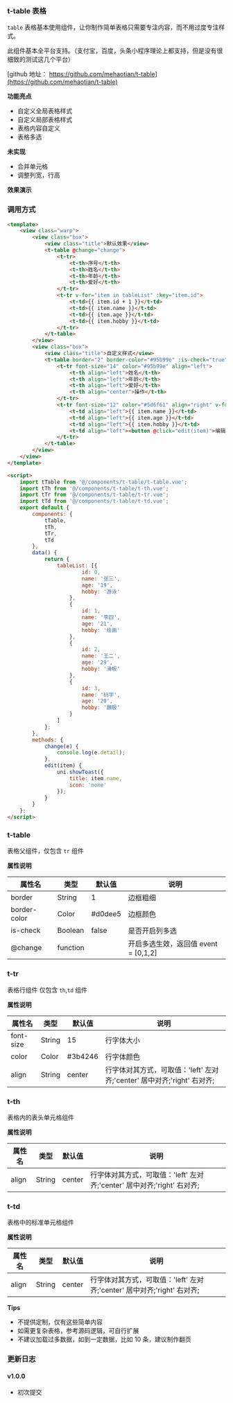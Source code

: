 ### t-table 表格

`table` 表格基本使用组件，让你制作简单表格只需要专注内容，而不用过度专注样式。

此组件基本全平台支持。（支付宝，百度，头条小程序理论上都支持，但是没有很细致的测试这几个平台）

[github 地址： https://github.com/mehaotian/t-table](https://github.com/mehaotian/t-table)

**功能亮点**
- 自定义全局表格样式
- 自定义局部表格样式
- 表格内容自定义
- 表格多选

**未实现**
- 合并单元格
- 调整列宽，行高

**效果演示**

### 调用方式

```html
<template>
	<view class="warp">
		<view class="box">
			<view class="title">默认效果</view>
			<t-table @change="change">
				<t-tr>
					<t-th>序号</t-th>
					<t-th>姓名</t-th>
					<t-th>年龄</t-th>
					<t-th>爱好</t-th>
				</t-tr>
				<t-tr v-for="item in tableList" :key="item.id">
					<t-td>{{ item.id + 1 }}</t-td>
					<t-td>{{ item.name }}</t-td>
					<t-td>{{ item.age }}</t-td>
					<t-td>{{ item.hobby }}</t-td>
				</t-tr>
			</t-table>
		</view>
		<view class="box">
			<view class="title">自定义样式</view>
			<t-table border="2" border-color="#95b99e" :is-check="true" @change="change">
				<t-tr font-size="14" color="#95b99e" align="left">
					<t-th align="left">姓名</t-th>
					<t-th align="left">年龄</t-th>
					<t-th align="left">爱好</t-th>
					<t-th align="center">操作</t-th>
				</t-tr>
				<t-tr font-size="12" color="#5d6f61" align="right" v-for="item in tableList" :key="item.id">
					<t-td align="left">{{ item.name }}</t-td>
					<t-td align="left">{{ item.age }}</t-td>
					<t-td align="left">{{ item.hobby }}</t-td>
					<t-td align="left"><button @click="edit(item)">编辑</button></t-td>
				</t-tr>
			</t-table>
		</view>
	</view>
</template>

<script>
	import tTable from '@/components/t-table/t-table.vue';
	import tTh from '@/components/t-table/t-th.vue';
	import tTr from '@/components/t-table/t-tr.vue';
	import tTd from '@/components/t-table/t-td.vue';
	export default {
		components: {
			tTable,
			tTh,
			tTr,
			tTd
		},
		data() {
			return {
				tableList: [{
						id: 0,
						name: '张三',
						age: '19',
						hobby: '游泳'
					},
					{
						id: 1,
						name: '李四',
						age: '21',
						hobby: '绘画'
					},
					{
						id: 2,
						name: '王二',
						age: '29',
						hobby: '滑板'
					},
					{
						id: 3,
						name: '码字',
						age: '20',
						hobby: '蹦极'
					}
				]
			};
		},
		methods: {
			change(e) {
				console.log(e.detail);
			},
			edit(item) {
				uni.showToast({
					title: item.name,
					icon: 'none'
				});
			}
		}
	};
</script>

```


### t-table
表格父组件，仅包含 `tr` 组件

**属性说明**

|  属性名		|    类型	| 默认值	| 说明									|
| ---			| ---		| ---		| ---									|
| border		| String	| 1			| 边框粗细								|
| border-color	| Color		| #d0dee5	| 边框颜色								|
| is-check		| Boolean	| false		| 是否开启列多选						|
| @change		|function	|			|开启多选生效，返回值 event = [0,1,2]	|

### t-tr
表格行组件 仅包含 `th`,`td` 组件

**属性说明**

|  属性名	|    类型	| 默认值	| 说明			|
| ---		| ---		| ---		| ---			|
| font-size	| String	| 15		|  行字体大小	|
| color		| Color		| #3b4246	|  行字体颜色	|
| align	| String	| center		|  行字体对其方式，可取值：'left' 左对齐;'center' 居中对齐;'right' 右对齐;	|

### t-th
表格内的表头单元格组件

**属性说明**

|  属性名	|    类型	| 默认值| 说明	|
| ---		| ---		| ---	| ---	|
| align	| String	| center		|  行字体对其方式，可取值：'left' 左对齐;'center' 居中对齐;'right' 右对齐;	|

### t-td
表格中的标准单元格组件

**属性说明**

|  属性名	|    类型	| 默认值| 说明	|
| ---		| ---		| ---	| ---	|
| align	| String	| center		|  行字体对其方式，可取值：'left' 左对齐;'center' 居中对齐;'right' 右对齐;	|


**Tips**
- 不提供定制，仅有这些简单内容
- 如需更复杂表格，参考源码逻辑，可自行扩展
- 不建议加载过多数据，如到一定数据，比如 10 条，建议制作翻页


### 更新日志

#### v1.0.0
- 初次提交
